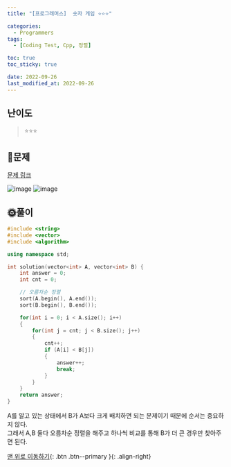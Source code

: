 ```yaml
---
title: "[프로그래머스]  숫자 게임 ⭐⭐⭐"

categories:
  - Programmers
tags:
  - [Coding Test, Cpp, 정렬]

toc: true
toc_sticky: true

date: 2022-09-26
last_modified_at: 2022-09-26
---
```


## 난이도

> ⭐⭐⭐

## 📜문제

[문제 링크](https://school.programmers.co.kr/learn/courses/30/lessons/12987)

![image](https://user-images.githubusercontent.com/81313733/192225476-fbf82210-69f7-4f6c-b7dc-3c9acf872c9c.png)
![image](https://user-images.githubusercontent.com/81313733/192225556-f0d21ecf-3b08-422c-8881-3190932f2c70.png)

## 🌞풀이

```c++
#include <string>
#include <vector>
#include <algorithm>

using namespace std;

int solution(vector<int> A, vector<int> B) {
    int answer = 0;
    int cnt = 0;

    // 오름차순 정렬
    sort(A.begin(), A.end());
    sort(B.begin(), B.end());

    for(int i = 0; i < A.size(); i++)
    {
        for(int j = cnt; j < B.size(); j++)
        {
            cnt++;
            if (A[i] < B[j])
            {
                answer++;
                break;
            }
        }
    }
    return answer;
}
```

A를 알고 있는 상태에서 B가 A보다 크게 배치하면 되는 문제이기 때문에 순서는 중요하지 않다.  
그래서 A,B 둘다 오름차순 정렬을 해주고 하나씩 비교를 통해 B가 더 큰 경우만 찾아주면 된다.

[맨 위로 이동하기](#){: .btn .btn--primary }{: .align-right}
